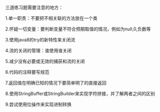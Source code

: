 三道练习题需要注意的地方：

1.单一职责：不要把不相关联的方法放在一个类

2.怀疑一切变量：要判断变量不符合预期取值的情况，例如为null,0,负数等

3.使用java8的try的新特性来关闭流

4.流的关闭的管理：谁使用谁关闭

5.减少没有必要或无效的捕获和流的关闭

6.代码的注释要写规范

7.返回值在明确已知的情况下要简单明了的直接返回

8.使用StringBuffer或StringBuilder来实现字符拼接，并了解两者之间的区别

9.尝试使用位操作来实现进制转换



